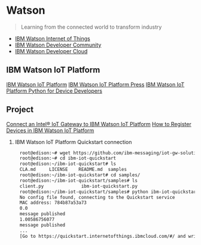 Watson
==

> Learning from the connected world to transform industry

- [IBM Watson Internet of Things](http://www.ibm.com/internet-of-things/index.html)
- [IBM Watson Developer Community](https://developer.ibm.com/watson/)
- [IBM Watson Developer Cloud](http://www.ibm.com/smarterplanet/us/en/ibmwatson/developercloud/)

## IBM Watson IoT Platform

[IBM Watson IoT Platform](https://docs.internetofthings.ibmcloud.com/)
[IBM Watson IoT Platform Press](https://developer.ibm.com/iotfoundation/blog/2016/02/12/the-ibm-watson-iot-platform-arrives/)
[IBM Watson IoT Platform Python for Device Developers](https://docs.internetofthings.ibmcloud.com/devices/libraries/python.html)

## Project

[Connect an Intel® IoT Gateway to IBM Watson IoT Platform](https://developer.ibm.com/recipes/tutorials/connect-an-intel-iot-gateway-to-iot-foundation/)
[How to Register Devices in IBM Watson IoT Platform](https://developer.ibm.com/recipes/tutorials/how-to-register-devices-in-ibm-iot-foundation/)

1. IBM Watson IoT Platform Quickstart connection

```sh
     root@edison:~# wget https://github.com/ibm-messaging/iot-gw-solutions/releases/download/1.03/ibm-iot-quickstart.zip
     root@edison:~# cd ibm-iot-quickstart
     root@edison:~/ibm-iot-quickstart# ls
     CLA.md     LICENSE    README.md  samples
     root@edison:~/ibm-iot-quickstart# cd samples/
     root@edison:~/ibm-iot-quickstart/samples# ls
     client.py              ibm-iot-quickstart.py
     root@edison:~/ibm-iot-quickstart/samples# python ibm-iot-quickstart.py
     No config file found, connecting to the Quickstart service
     MAC address: 784b87a53a73
     0.0
     message published
     1.00586756077
     message published     
     ...
     [Go to https://quickstart.internetofthings.ibmcloud.com/#/ and write Device ID based on device MAC Address]
```

